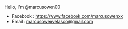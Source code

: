 Hello, I'm @marcusowen00  
- Facebook : https://www.facebook.com/marcusowenxx  
- Email : marcusowenvelasco@gmail.com

<!---
marcusowen00/marcusowen00 is a ✨ special ✨ repository because its `README.md` (this file) appears on your GitHub profile.
You can click the Preview link to take a look at your changes.
--->
